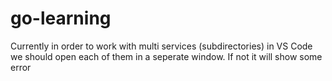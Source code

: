 # go-learning

Currently in order to work with multi services (subdirectories) in VS Code we should open each of them in a seperate window. If not it will show some error
